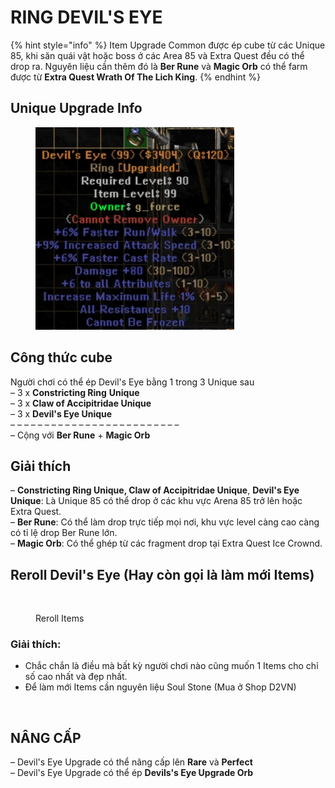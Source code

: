 # RING DEVIL'S EYE

{% hint style="info" %}
Item Upgrade Common được ép cube từ các Unique 85, khi săn quái vật hoặc boss ở các Area 85 và Extra Quest đều có thể drop ra. Nguyên liệu cần thêm đó là **Ber Rune** và **Magic Orb** có thể farm được từ **Extra Quest Wrath Of The Lich King**.
{% endhint %}

## Unique Upgrade Info <a href="#unique-upgrade-info" id="unique-upgrade-info"></a>

<figure><img src="../../.gitbook/assets/image (12).png" alt="" width="318"><figcaption></figcaption></figure>

## **Công thức cube**

Người chơi có thể ép Devil's Eye bằng 1 trong 3 Unique sau\
– 3 x **Constricting Ring** **Unique**\
– 3 x **Claw of Accipitridae Unique**\
– 3 x **Devil's Eye Unique**\
– – – – – – – – – – – – – – – – – – – – – – – – –\
– Cộng với **Ber Rune** + **Magic Orb**



## **Giải thích**

– **Constricting Ring Unique, Claw of Accipitridae Unique**, **Devil's Eye Unique**: Là Unique 85 có thể drop ở các khu vực Arena 85 trở lên hoặc Extra Quest.\
– **Ber Rune**: Có thể làm drop trực tiếp mọi nơi, khu vực level càng cao càng có tỉ lệ drop Ber Rune lớn.\
– **Magic Orb**: Có thể ghép từ các fragment drop tại Extra Quest Ice Crownd.



## Reroll Devil's Eye (Hay còn gọi là làm mới Items)

<figure><img src="../../.gitbook/assets/devilring.gif" alt=""><figcaption><p>Reroll Items</p></figcaption></figure>

### Giải thích:

* Chắc chắn là điều mà bất kỳ người chơi nào cũng muốn 1 Items cho chỉ số cao nhất và đẹp nhất.
* Để làm mới Items cần nguyên liệu Soul Stone (Mua ở Shop D2VN)

<figure><img src="../../.gitbook/assets/SoulSton.gif" alt=""><figcaption></figcaption></figure>

## **NÂNG CẤP**

– Devil's Eye Upgrade có thể nâng cấp lên **Rare** và **Perfect**\
– Devil's Eye Upgrade có thể ép **Devils's Eye Upgrade Orb**
